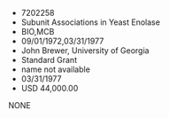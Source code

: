 * 7202258
* Subunit Associations in Yeast Enolase
* BIO,MCB
* 09/01/1972,03/31/1977
* John Brewer, University of Georgia
* Standard Grant
*   name not available
* 03/31/1977
* USD 44,000.00

NONE